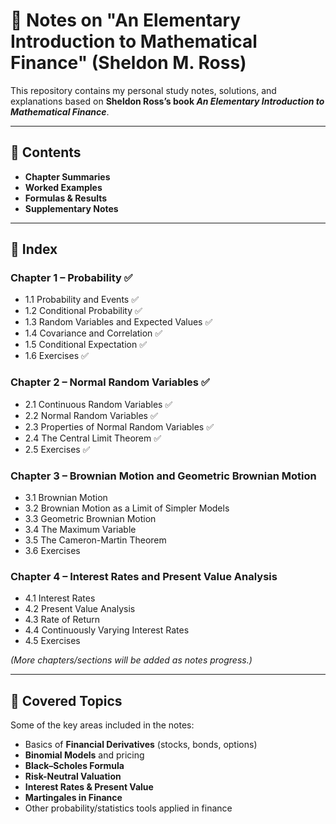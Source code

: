 # 📘 Notes on "An Elementary Introduction to Mathematical Finance" (Sheldon M. Ross)

This repository contains my personal study notes, solutions, and explanations based on **Sheldon Ross’s book _An Elementary Introduction to Mathematical Finance_**.

---

## 📂 Contents

- **Chapter Summaries**
- **Worked Examples**
- **Formulas & Results**
- **Supplementary Notes**

---

## 📑 Index

### Chapter 1 – Probability ✅
- 1.1 Probability and Events ✅
- 1.2 Conditional Probability ✅
- 1.3 Random Variables and Expected Values ✅
- 1.4 Covariance and Correlation ✅
- 1.5 Conditional Expectation ✅
- 1.6 Exercises ✅

### Chapter 2 – Normal Random Variables ✅
- 2.1 Continuous Random Variables ✅
- 2.2 Normal Random Variables ✅
- 2.3 Properties of Normal Random Variables ✅
- 2.4 The Central Limit Theorem ✅
- 2.5 Exercises ✅

### Chapter 3 – Brownian Motion and Geometric Brownian Motion
- 3.1 Brownian Motion  
- 3.2 Brownian Motion as a Limit of Simpler Models 
- 3.3 Geometric Brownian Motion
- 3.4 The Maximum Variable
- 3.5 The Cameron-Martin Theorem
- 3.6 Exercises 

### Chapter 4 – Interest Rates and Present Value Analysis
- 4.1 Interest Rates  
- 4.2 Present Value Analysis  
- 4.3 Rate of Return
- 4.4 Continuously Varying Interest Rates
- 4.5 Exercises  
  

*(More chapters/sections will be added as notes progress.)*

---

## 🧮 Covered Topics

Some of the key areas included in the notes:

- Basics of **Financial Derivatives** (stocks, bonds, options)  
- **Binomial Models** and pricing  
- **Black–Scholes Formula**  
- **Risk-Neutral Valuation**  
- **Interest Rates & Present Value**  
- **Martingales in Finance**  
- Other probability/statistics tools applied in finance  
